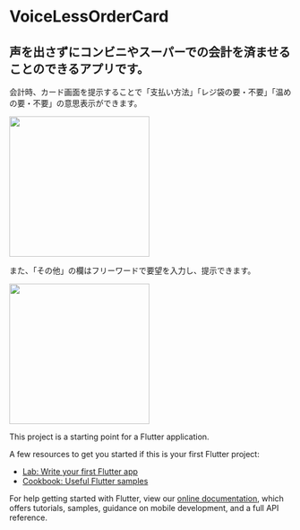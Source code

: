 # VoiceLessOrderCard

## 声を出さずにコンビニやスーパーでの会計を済ませることのできるアプリです。

会計時、カード画面を提示することで「支払い方法」「レジ袋の要・不要」「温めの要・不要」の意思表示ができます。

<img width="250" src="https://user-images.githubusercontent.com/38319910/108953478-9a4c2280-76ae-11eb-9ff4-7ac4d9c98810.png">



また、「その他」の欄はフリーワードで要望を入力し、提示できます。

<img width="250" src="https://user-images.githubusercontent.com/38319910/108953391-75f04600-76ae-11eb-9d25-e9f8dee35cff.png">



This project is a starting point for a Flutter application.

A few resources to get you started if this is your first Flutter project:

- [Lab: Write your first Flutter app](https://flutter.dev/docs/get-started/codelab)
- [Cookbook: Useful Flutter samples](https://flutter.dev/docs/cookbook)

For help getting started with Flutter, view our
[online documentation](https://flutter.dev/docs), which offers tutorials,
samples, guidance on mobile development, and a full API reference.

